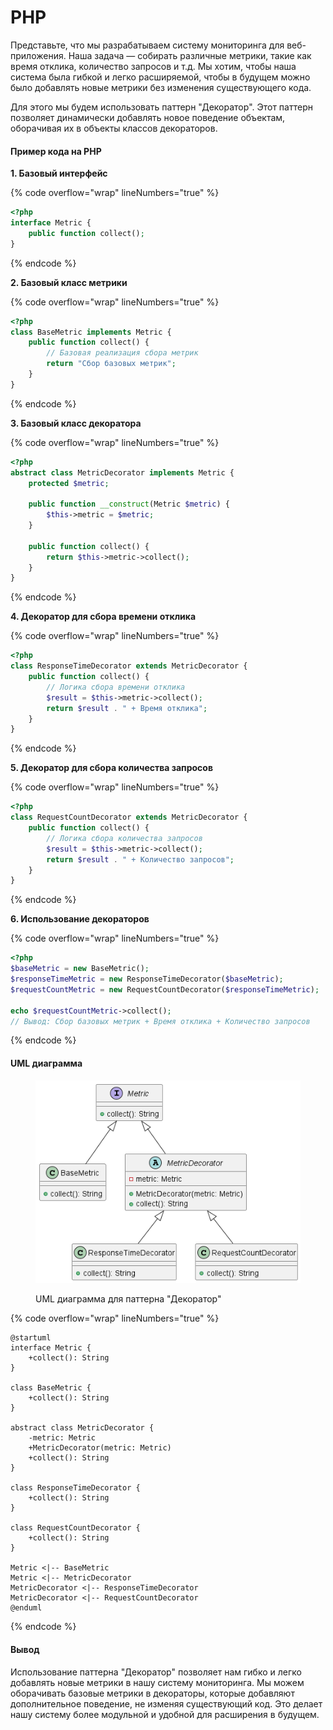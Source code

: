 # PHP

Представьте, что мы разрабатываем систему мониторинга для веб-приложения. Наша задача — собирать различные метрики, такие как время отклика, количество запросов и т.д. Мы хотим, чтобы наша система была гибкой и легко расширяемой, чтобы в будущем можно было добавлять новые метрики без изменения существующего кода.

Для этого мы будем использовать паттерн "Декоратор". Этот паттерн позволяет динамически добавлять новое поведение объектам, оборачивая их в объекты классов декораторов.

#### Пример кода на PHP

**1. Базовый интерфейс**

{% code overflow="wrap" lineNumbers="true" %}
```php
<?php
interface Metric {
    public function collect();
}
```
{% endcode %}

**2. Базовый класс метрики**

{% code overflow="wrap" lineNumbers="true" %}
```php
<?php
class BaseMetric implements Metric {
    public function collect() {
        // Базовая реализация сбора метрик
        return "Сбор базовых метрик";
    }
}
```
{% endcode %}

**3. Базовый класс декоратора**

{% code overflow="wrap" lineNumbers="true" %}
```php
<?php
abstract class MetricDecorator implements Metric {
    protected $metric;

    public function __construct(Metric $metric) {
        $this->metric = $metric;
    }

    public function collect() {
        return $this->metric->collect();
    }
}
```
{% endcode %}

**4. Декоратор для сбора времени отклика**

{% code overflow="wrap" lineNumbers="true" %}
```php
<?php
class ResponseTimeDecorator extends MetricDecorator {
    public function collect() {
        // Логика сбора времени отклика
        $result = $this->metric->collect();
        return $result . " + Время отклика";
    }
}
```
{% endcode %}

**5. Декоратор для сбора количества запросов**

{% code overflow="wrap" lineNumbers="true" %}
```php
<?php
class RequestCountDecorator extends MetricDecorator {
    public function collect() {
        // Логика сбора количества запросов
        $result = $this->metric->collect();
        return $result . " + Количество запросов";
    }
}
```
{% endcode %}

**6. Использование декораторов**

{% code overflow="wrap" lineNumbers="true" %}
```php
<?php
$baseMetric = new BaseMetric();
$responseTimeMetric = new ResponseTimeDecorator($baseMetric);
$requestCountMetric = new RequestCountDecorator($responseTimeMetric);

echo $requestCountMetric->collect();
// Вывод: Сбор базовых метрик + Время отклика + Количество запросов
```
{% endcode %}

#### UML диаграмма

<figure><img src="../../../../../.gitbook/assets/image (2) (1).png" alt=""><figcaption><p>UML диаграмма для паттерна "Декоратор"</p></figcaption></figure>

{% code overflow="wrap" lineNumbers="true" %}
```plantuml
@startuml
interface Metric {
    +collect(): String
}

class BaseMetric {
    +collect(): String
}

abstract class MetricDecorator {
    -metric: Metric
    +MetricDecorator(metric: Metric)
    +collect(): String
}

class ResponseTimeDecorator {
    +collect(): String
}

class RequestCountDecorator {
    +collect(): String
}

Metric <|-- BaseMetric
Metric <|-- MetricDecorator
MetricDecorator <|-- ResponseTimeDecorator
MetricDecorator <|-- RequestCountDecorator
@enduml
```
{% endcode %}

#### Вывод

Использование паттерна "Декоратор" позволяет нам гибко и легко добавлять новые метрики в нашу систему мониторинга. Мы можем оборачивать базовые метрики в декораторы, которые добавляют дополнительное поведение, не изменяя существующий код. Это делает нашу систему более модульной и удобной для расширения в будущем.
